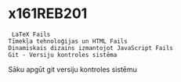 # x161REB201
     LaTeX Fails
    Tīmekļa tehnoloģijas un HTML Fails
    Dinamiskais dizains izmantojot JavaScript Fails
    Git - Versiju kontroles sistēma

Sāku apgūt git versiju kontroles sistēmu
